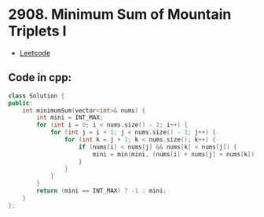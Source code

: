 # 2908. Minimum Sum of Mountain Triplets I
- [Leetcode](https://leetcode.com/problems/minimum-sum-of-mountain-triplets-i/description/)
## Code in cpp:
```cpp
class Solution {
public:
    int minimumSum(vector<int>& nums) {
        int mini = INT_MAX;
        for (int i = 0; i < nums.size() - 2; i++) {
            for (int j = i + 1; j < nums.size() - 1; j++) {
                for (int k = j + 1; k < nums.size(); k++) {
                    if (nums[i] < nums[j] && nums[k] < nums[j]) {
                        mini = min(mini, (nums[i] + nums[j] + nums[k]));
                    }
                }
            }
        }
        return (mini == INT_MAX) ? -1 : mini;
    }
};
```
